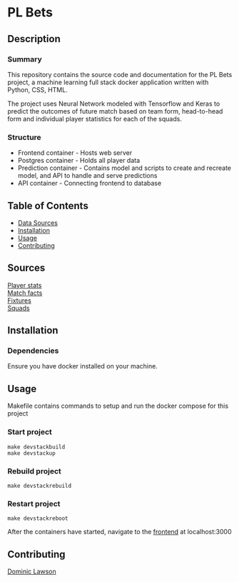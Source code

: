 # PL Bets

## Description

### Summary
This repository contains the source code and documentation for the PL Bets project, a machine learning full stack docker application written with Python, CSS, HTML.

The project uses Neural Network modeled with Tensorflow and Keras to predict the outcomes of future match based on team form, head-to-head form and individual player statistics for each of the squads.

### Structure
- Frontend container - Hosts web server
- Postgres container - Holds all player data
- Prediction container - Contains model and scripts to create and recreate model, and API to handle and serve predictions
- API container - Connecting frontend to database

## Table of Contents
- [Data Sources](#sources)
- [Installation](#installation)
- [Usage](#usage)
- [Contributing](#contributing)


## Sources

[Player stats](https://fbref.com/)  
[Match facts](https://www.football-data.co.uk)  
[Fixtures](https://fixturedownload.com/)  
[Squads](https://www.footballsquads.co.uk/)  

## Installation

### Dependencies
Ensure you have docker installed on your machine.


## Usage
Makefile contains commands to setup and run the docker compose for this project

### Start project
```
make devstackbuild
make devstackup
```

### Rebuild project
```
make devstackrebuild
```

### Restart project
```
make devstackreboot
```
After the containers have started, navigate to the [frontend](http://localhost:3000) at localhost:3000

## Contributing

[Dominic Lawson](https://github.com/DomLaw82)
